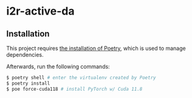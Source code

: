 # i2r-active-da

## Installation

This project requires [the installation of Poetry](https://python-poetry.org/docs/#installation), which is used to manage dependencies.

Afterwards, run the following commands:
```bash
$ poetry shell # enter the virtualenv created by Poetry
$ poetry install
$ poe force-cuda118 # install PyTorch w/ Cuda 11.8
```
